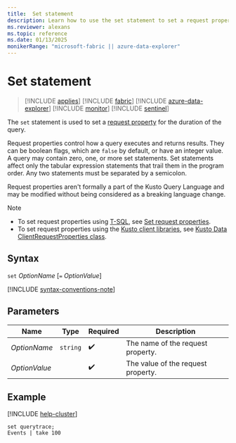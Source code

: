 ```yaml
---
title:  Set statement
description: Learn how to use the set statement to set a request property for the duration of the query.
ms.reviewer: alexans
ms.topic: reference
ms.date: 01/13/2025
monikerRange: "microsoft-fabric || azure-data-explorer"
---
```

# Set statement

> [!INCLUDE [applies](../includes/applies-to-version/applies.md)] [!INCLUDE [fabric](../includes/applies-to-version/fabric.md)] [!INCLUDE [azure-data-explorer](../includes/applies-to-version/azure-data-explorer.md)] [!INCLUDE [monitor](../includes/applies-to-version/monitor.md)] [!INCLUDE [sentinel](../includes/applies-to-version/sentinel.md)]

The `set` statement is used to set a [request property](../api/rest/request-properties.md) for the duration of the query.

Request properties control how a query executes and returns results. They can be boolean flags, which are `false` by default, or have an integer value. A query may contain zero, one, or more set statements. Set statements affect only the tabular expression statements that trail them in the program order. Any two statements must be separated by a semicolon.
  
Request properties aren't formally a part of the Kusto Query Language and may be modified without being considered as a breaking language change.

> [!NOTE]
> * To set request properties using [T-SQL](t-sql.md), see [Set request properties](t-sql.md#set-request-properties).
> * To set request properties using the [Kusto client libraries](../api/client-libraries.md), see [Kusto Data ClientRequestProperties class](../api/netfx/about-kusto-data.md).

## Syntax

`set` *OptionName* [`=` *OptionValue*]

[!INCLUDE [syntax-conventions-note](../includes/syntax-conventions-note.md)]

## Parameters

| Name | Type | Required | Description |
|--|--|--|--|
| *OptionName* | `string` |  :heavy_check_mark: | The name of the request property.|
| *OptionValue* | |  :heavy_check_mark: | The value of the request property.|

## Example

[!INCLUDE [help-cluster](../includes/help-cluster-note.md)]

```kusto
set querytrace;
Events | take 100
```
